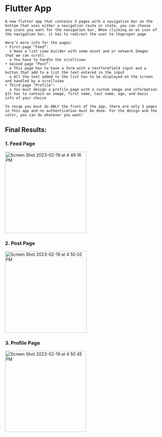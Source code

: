# Flutter App

```For the Flutter check, this is the task:
A new flutter app that contains 3 pages with a navigation bar on the bottom that uses either a navigation route or state, you can choose any icons you want for the navigation bar, When clicking on an icon of the navigation bar, it has to redirect the user to theproper page

Here’s more info for the pages:
• First-page “Feed”:
  o Have a list view builder with some asset and or network Images that we can scroll
  o You have to handle the scrollview
• Second page “Post”:
  o This page has to have a form with a textformfield input and a button that add to a list the text entered in the input
  o All the text added to the list has to be displayed on the screen and handled by a scrollview
• Third page "Profile":
  o You must design a profile page with a custom image and information §It has to contain an image, first name, last name, age, and basic info of your choice

To recap you must do ONLY the front of the app, there are only 3 pages in this app and no authentication must be done. For the design and the color, you can do whatever you want!
```
## Final Results:

### 1. Feed Page
<img width="268" alt="Screen Shot 2023-02-19 at 4 49 16 PM" src="https://user-images.githubusercontent.com/41572834/219977395-845fa1ad-46d6-49b6-b1e1-d0c1a63ee6e0.png">

### 2. Post Page
<img width="269" alt="Screen Shot 2023-02-19 at 4 50 02 PM" src="https://user-images.githubusercontent.com/41572834/219977400-6cc7f2f2-193f-4f82-ad90-4ac647bacb2e.png">

### 3. Profile Page
<img width="267" alt="Screen Shot 2023-02-19 at 4 50 45 PM" src="https://user-images.githubusercontent.com/41572834/219977405-70ed4513-309d-417f-b424-22187fba0074.png">

